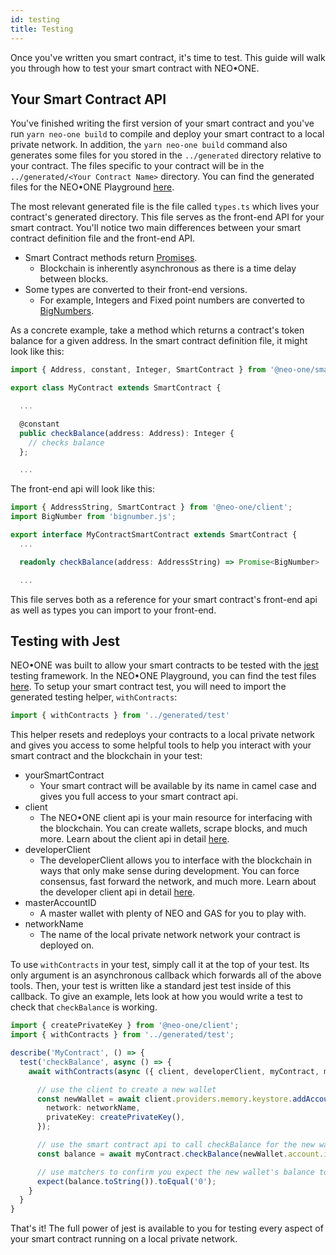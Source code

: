 ```yaml
---
id: testing
title: Testing
---
```

Once you've written you smart contract, it's time to test.  This guide will walk you through how to test your smart contract with NEO•ONE.

## Your Smart Contract API
You've finished writing the first version of your smart contract and you've run `yarn neo-one build` to compile and deploy your smart contract to a local private network.
In addition, the `yarn neo-one build` command also generates some files for you stored in the `../generated` directory relative to your contract.  The files specific to your contract
will be in the `../generated/<Your Contract Name>` directory.  You can find the generated files for the NEO•ONE Playground [here](https://github.com/neo-one-suite/neo-one-playground/tree/master/one/generated).

The most relevant generated file is the file called `types.ts` which lives your contract's generated directory.  This file serves as the front-end API for your smart contract.  You'll notice two main differences
between your smart contract definition file and the front-end API.
* Smart Contract methods return [Promises](https://developer.mozilla.org/en-US/docs/Web/JavaScript/Reference/Global_Objects/Promise).
  * Blockchain is inherently asynchronous as there is a time delay between blocks.
* Some types are converted to their front-end versions.
  * For example, Integers and Fixed point numbers are converted to [BigNumbers](https://github.com/MikeMcl/bignumber.js/).

As a concrete example, take a method which returns a contract's token balance for a given address. In the smart contract definition file, it might look like this:
```ts
import { Address, constant, Integer, SmartContract } from '@neo-one/smart-contract'

export class MyContract extends SmartContract {

  ...

  @constant
  public checkBalance(address: Address): Integer {
    // checks balance
  };

  ...
```
The front-end api will look like this:
```ts
import { AddressString, SmartContract } from '@neo-one/client';
import BigNumber from 'bignumber.js';

export interface MyContractSmartContract extends SmartContract {
  ...

  readonly checkBalance(address: AddressString) => Promise<BigNumber>

  ...
```

This file serves both as a reference for your smart contract's front-end api as well as types you can import to your front-end.

## Testing with Jest
NEO•ONE was built to allow your smart contracts to be tested with the [jest](https://jestjs.io/) testing framework.  In the NEO•ONE Playground, you can find the test files [here](https://github.com/neo-one-suite/neo-one-playground/tree/master/one/tests).
To setup your smart contract test, you will need to import the generated testing helper, `withContracts`:
```ts
import { withContracts } from '../generated/test'
```
This helper resets and redeploys your contracts to a local private network and gives you access to some helpful tools to help you interact with your smart contract and the blockchain in your test:
* yourSmartContract
  * Your smart contract will be available by its name in camel case and gives you full access to your smart contract api.
* client
  * The NEO•ONE client api is your main resource for interfacing with the blockchain.  You can create wallets, scrape blocks, and much more.  Learn about the client api in detail [here](/docs/en/client-api.html).
* developerClient
  * The developerClient allows you to interface with the blockchain in ways that only make sense during development.  You can force consensus, fast forward the network, and much more. Learn about the developer client api in detail [here](/docs/en/developer-client-api.html).
* masterAccountID
  * A master wallet with plenty of NEO and GAS for you to play with.
* networkName
  * The name of the local private network network your contract is deployed on.

To use `withContracts` in your test, simply call it at the top of your test.  Its only argument is an asynchronous callback which forwards all of the above tools.  Then, your test is written like a standard jest test inside of this callback.
To give an example, lets look at how you would write a test to check that `checkBalance` is working.
```ts
import { createPrivateKey } from '@neo-one/client';
import { withContracts } from '../generated/test';

describe('MyContract', () => {
  test('checkBalance', async () => {
    await withContracts(async ({ client, developerClient, myContract, masterAccountID, networkName }) => {

      // use the client to create a new wallet
      const newWallet = await client.providers.memory.keystore.addAccount({
        network: networkName,
        privateKey: createPrivateKey(),
      });

      // use the smart contract api to call checkBalance for the new wallet's address
      const balance = await myContract.checkBalance(newWallet.account.id.address);

      // use matchers to confirm you expect the new wallet's balance to be 0
      expect(balance.toString()).toEqual('0');
    }
  }
}
```

That's it!  The full power of jest is available to you for testing every aspect of your smart contract running on a local private network.
